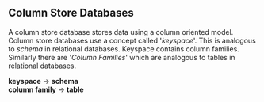 ## Column Store Databases

A column store database stores data using a column oriented model.   
Column store databases use a concept called '*keyspace*'. This is analogous to *schema* in relational databases. Keyspace contains column families.    
Similarly there are '*Column Families*' which are analogous to tables in relational databases.

**keyspace** -> **schema**   
**column family** -> **table**



